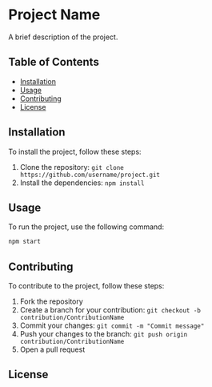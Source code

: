 # Project Name

A brief description of the project.

## Table of Contents

- [Installation](#installation)
- [Usage](#usage)
- [Contributing](#contributing)
- [License](#license)

## Installation

To install the project, follow these steps:

1. Clone the repository: `git clone https://github.com/username/project.git`
2. Install the dependencies: `npm install`

## Usage

To run the project, use the following command:

```bash
npm start
```

## Contributing

To contribute to the project, follow these steps:

1. Fork the repository
2. Create a branch for your contribution: `git checkout -b contribution/ContributionName`
3. Commit your changes: `git commit -m "Commit message"`
4. Push your changes to the branch: `git push origin contribution/ContributionName`
5. Open a pull request

## License